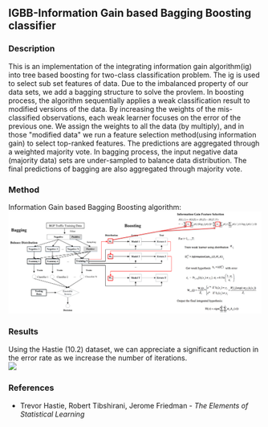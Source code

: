 
## IGBB-Information Gain based Bagging Boosting classifier

### Description

This is an implementation of the integrating information gain algorithm(ig) into tree based boosting for two-class classification problem. The ig is used to select sub set features of data. Due to the imbalanced property of our data sets, we add a bagging structure to solve the provlem.
In boosting process, the algorithm sequentially applies a weak classification result to modified versions of the data. 
By increasing the weights of the mis-classified observations, each weak learner focuses on the error of the previous one. 
We assign the weights to all the data (by multiply), and in those "modified data" we run a feature selection method(using information gain) to select top-ranked features.
The predictions are aggregated through a weighted majority vote.
In bagging process, the input negative data (majority data) sets are under-sampled to balance data distribution.
The final predictions  of bagging are also aggregated through majority vote.

### Method 
Information Gain based Bagging Boosting algorithm:<br />
<img src="https://github.com/designer357/IGBB/blob/master/images/igbb.png"> <br />

### Results
Using the Hastie (10.2) dataset, we can appreciate a significant reduction in the error rate as we increase the number of iterations. <br />
<img src="https://github.com/jaimeps/adaboost-implementation/blob/master/images/error_rate.png" width="500"> <br />

### References
- Trevor Hastie, Robert Tibshirani, Jerome Friedman - *The Elements of Statistical Learning*
